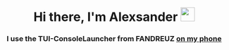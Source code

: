 <h1 align="center">Hi there, I'm <a target="_blank">Alexsander</a> 
<img src="https://github.com/blackcater/blackcater/raw/main/images/Hi.gif" height="32"/></h1>
<h3 align="center">I use the TUI-ConsoleLauncher from FANDREUZ <a href="https://github.com/fandreuz/TUI-ConsoleLauncher" target="_blank">on my phone</h3>
